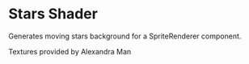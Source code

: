 # Stars Shader

Generates moving stars background for a SpriteRenderer component.

Textures provided by Alexandra Man
